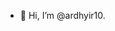 - 👋 Hi, I’m @ardhyir10.

<!---
ardhyir10/ardhyir10 is a ✨ special ✨ repository because its `README.md` (this file) appears on your GitHub profile.
You can click the Preview link to take a look at your changes.
--->
